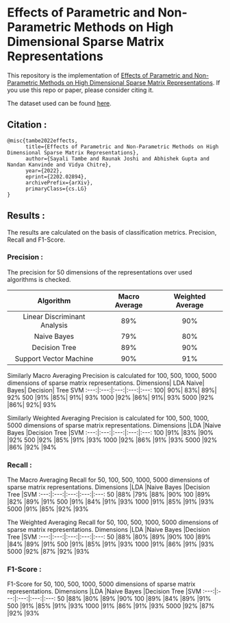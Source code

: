 # Effects of Parametric and Non-Parametric Methods on High Dimensional Sparse Matrix Representations

This repository is the implementation of [Effects of Parametric and Non-Parametric Methods on High Dimensional Sparse Matrix Representations](https://arxiv.org/abs/2202.02894). If you use this repo or paper, please consider citing it.

The dataset used can be found [here](https://www.kaggle.com/andrewmvd/cyberbullying-classification).

## Citation :
```
@misc{tambe2022effects,
      title={Effects of Parametric and Non-Parametric Methods on High Dimensional Sparse Matrix Representations}, 
      author={Sayali Tambe and Raunak Joshi and Abhishek Gupta and Nandan Kanvinde and Vidya Chitre},
      year={2022},
      eprint={2202.02894},
      archivePrefix={arXiv},
      primaryClass={cs.LG}
}
```
## Results :
The results are calculated on the basis of classification metrics. Precision,  Recall and F1-Score.

### Precision :
The precision for 50 dimensions of the representations over used algorithms is checked.

Algorithm|Macro Average|Weighted Average
:---:|:---:|:---:
Linear Discriminant Analysis|89%|90%
Naive Bayes|79%|80%
Decision Tree|89%|90%
Support Vector Machine|90%|91%

Similarly Macro Averaging Precision is calculated for 100, 500, 1000, 5000 dimensions of sparse matrix representations.
Dimensions| LDA Naive| Bayes| Decision| Tree SVM
:---:|:---:|:---:|:---:|:---:
100| 90%| 83%| 89%| 92%
500 |91% |85%| 91%| 93%
1000 |92% |86%| 91%| 93%
5000 |92% |86%| 92%| 93%

Similarly Weighted Averaging Precision is calculated for 100, 500, 1000, 5000 dimensions of sparse matrix representations.
Dimensions |LDA |Naive Bayes |Decision Tree |SVM
:---:|:---:|:---:|:---:|:---:
100 |91% |83% |90% |92%
500 |92% |85% |91% |93%
1000 |92% |86% |91% |93%
5000 |92% |86% |92% |94%

### Recall :
The Macro Averaging Recall for 50, 100, 500, 1000, 5000 dimensions of sparse matrix representations.
Dimensions |LDA |Naive Bayes |Decision Tree |SVM
:---:|:---:|:---:|:---:|:---:
50 |88% |79% |88% |90%
100 |89% |82% |89% |91%
500 |91% |84% |91% |93%
1000 |91% |85% |91% |93%
5000 |91% |85% |92% |93%

The Weighted Averaging Recall for 50, 100, 500, 1000, 5000 dimensions of sparse matrix representations.
Dimensions |LDA |Naive Bayes |Decision Tree |SVM
:---:|:---:|:---:|:---:|:---:
50 |88% |80% |89% |90%
100 |89% |84% |89% |91%
500 |91% |85% |91% |93%
1000 |91% |86% |91% |93%
5000 |92% |87% |92% |93%

### F1-Score :
F1-Score for 50, 100, 500, 1000, 5000 dimensions of sparse matrix representations.
Dimensions |LDA |Naive Bayes |Decision Tree |SVM
:---:|:---:|:---:|:---:|:---:
50 |88% |80% |89% |90%
100 |89% |84% |89% |91%
500 |91% |85% |91% |93%
1000 |91% |86% |91% |93%
5000 |92% |87% |92% |93%
